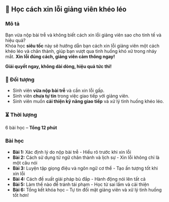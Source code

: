 ## 📌 Học cách xin lỗi giảng viên khéo léo  

### Mô tả  
Bạn vừa nộp bài trễ và không biết cách xin lỗi giảng viên sao cho tinh tế và hiệu quả?  
Khóa học **siêu tốc** này sẽ hướng dẫn bạn cách xin lỗi giảng viên một cách khéo léo và chân thành, giúp bạn vượt qua tình huống khó xử trong nháy mắt. **Xin lỗi đúng cách, giảng viên cảm thông ngay!**

**Giải quyết ngay, không dài dòng, hiệu quả tức thì!**  

### 🎯 Đối tượng  
- Sinh viên **vừa nộp bài trễ** và cần xin lỗi gấp.  
- Sinh viên **chưa tự tin** trong việc giao tiếp với giảng viên.  
- Sinh viên muốn **cải thiện kỹ năng giao tiếp** và xử lý tình huống khéo léo.  

### ⏳ Thời lượng  
6 bài học – **Tổng 12 phút**  

### Bài học  
- **Bài 1:** Xác định lý do nộp bài trễ - Hiểu rõ trước khi xin lỗi  
- **Bài 2:** Cách sử dụng từ ngữ chân thành và lịch sự - Xin lỗi không chỉ là một câu nói  
- **Bài 3:** Luyện tập giọng điệu và ngôn ngữ cơ thể - Tạo ấn tượng tốt khi xin lỗi  
- **Bài 4:** Cách đề xuất giải pháp bù đắp - Hành động nói lên tất cả  
- **Bài 5:** Làm thế nào để tránh tái phạm - Học từ sai lầm và cải thiện  
- **Bài 6:** Tổng kết khóa học – Tự tin đối mặt giảng viên và xử lý tình huống tốt hơn!